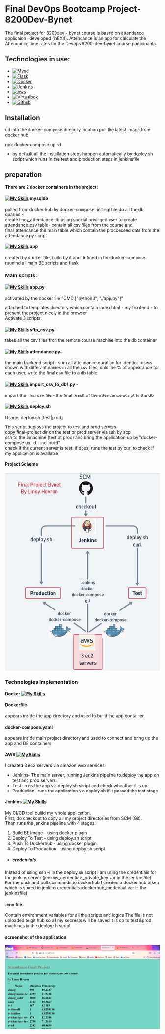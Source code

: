 # Final DevOps Bootcamp Project- 8200Dev-Bynet

The final project for 8200dev - bynet course is based on attendance applicaion I developed (inEX4).
Attendance is an app for calculate the Attendance time rates for the Devops 8200-dev-bynet course participants.


## Technologies in use:

- [![Mysql][mysql.dev]][mysql-url]
- [![Flask][flask.dev]][flask-url]
- [![Docker][docker.dev]][docker-url]
- [![Jenkins][jenkins.dev]][jenkins-url]
- [![Aws][aws.dev]][aws-url]
- [![Virtualbox][virtualbox.dev]][virtualbox-url]
- [![Github][github.dev]][github-url]

[mysql.dev]:https://img.shields.io/badge/Mysql-DD0031?style=for-the-badge&logo=mysql&logoColor=white&color=orange
[mysql-url]: https://www.mysql.com/

[flask.dev]: https://img.shields.io/badge/Flask-563D7C?style=for-the-badge&logo=flask&logoColor=white&color=black
[flask-url]: https://flask.palletsprojects.com/en/2.2.x/

[docker.dev]: https://img.shields.io/badge/Docker-563D7C?style=for-the-badge&logo=docker&logoColor=white&color=9cf 
[docker-url]: https://www.docker.com/

[jenkins.dev]: https://img.shields.io/badge/Jenkins-563D7C?style=for-the-badge&logo=jenkins&logoColor=white&color=red
[jenkins-url]: https://www.jenkins.io/

[aws.dev]: https://img.shields.io/badge/AWS-563D7C?style=for-the-badge&logo=amazon&logoColor=white&color=grey
[aws-url]: https://aws.amazon.com/

[virtualbox.dev]: https://img.shields.io/badge/Virtualbox-563D7C?style=for-the-badge&logo=virtualbox&logoColor=white&color=blue
[virtualbox-url]: https://www.virtualbox.org/

[github.dev]:https://img.shields.io/badge/github-DD0031?style=for-the-badge&logo=github&logoColor=white&color=
[github-url]: https://github.com/

## Installation
cd into the docker-compose direcory location
pull the latest image from docker hub

run:
docker-compose up -d

* by default all the installation steps happen automatically by deploy.sh script which runs in the test and production steps in jenkinsfile

## preparation

#### There are 2 docker containers in the project:
#### [![My Skills](https://skills.thijs.gg/icons?i=mysql&theme=light)](https://skills.thijs.gg) mysqldb 
pulled from docker hub by docker-compose.
init.sql file do all the db quaries - \
create linoy_attendance db
using special priviliged user to create attendance_csv table- contain all csv files from the course and final_attendance the main table which contain the proccessed data from the attendance.py script
#### [![My Skills](https://skills.thijs.gg/icons?i=flask&theme=light)](https://skills.thijs.gg) app
created by docker file, build by it and defined in the docker-compose. ruunind all main BE scripts and flask
 
### Main scripts: 

####  [![My Skills](https://skills.thijs.gg/icons?i=python&theme=light)](https://skills.thijs.gg) app.py 
activated by the docker file "CMD ["python3", "./app.py"]"

attached to templates directory which contain index.html - my frontend - to present the project nicely in the browser \
Activate 3 scripts:
####  [![My Skills](https://skills.thijs.gg/icons?i=python&theme=light)](https://skills.thijs.gg)  sftp_csv.py- 
takes all the csv files fron the remote course machine into the db container
####  [![My Skills](https://skills.thijs.gg/icons?i=python&theme=light)](https://skills.thijs.gg)  attendance.py-
the main backend script - sum all attendance duration for identical users shown with differant names in all the csv files, calc the % of appearance for each user, write the final csv file to a db table.
####  [![My Skills](https://skills.thijs.gg/icons?i=python&theme=light)](https://skills.thijs.gg)  import_csv_to_db1.py - 
import the final csv file - the final result of the attendance script to the db

#### [![My Skills](https://skills.thijs.gg/icons?i=bash&theme=light)](https://skills.thijs.gg) deploy.sh 
Usage: deploy.sh [test|prod]

This script deploys the project to test and prod servers \
copy final-project dir on the test or prod server via ssh by scp \
ssh to the $machine (test ot prod) and bring the application up by "docker-compose up -d --no-build" \
check if the current server is test. if does, runs the test by curl to check if my applicetion is available

#### Project Scheme
![This ia an image](https://github.com/linoyh/Final-project-8200dev-course/blob/main/screenshots/final-proj-scheme.JPG)

###  Technologies Implementation
#### Docker  [![My Skills](https://skills.thijs.gg/icons?i=docker&theme=light)](https://skills.thijs.gg)

#### Dockerfile 
appears inside the app directory and used to build the app container. 
#### docker-compose.yaml
appears inside main project directory and used to connect and bring up the app and DB containers

#### AWS [![My Skills](https://skills.thijs.gg/icons?i=aws&theme=light)](https://skills.thijs.gg)

I created 3 ec2 servers via amazon web services. 
* Jenkins- The main server, running Jenkins pipeline to deploy the app on test and prod servers.
* Test- runs the app via deploy.sh script and check wheather it is up.
* Production- runs the application via deploy.sh if it passed the test stage

#### Jenkins [![My Skills](https://skills.thijs.gg/icons?i=jenkins&theme=light)](https://skills.thijs.gg)

My CI/CD tool bulild my whole application. \
First, do checkout to copy all my project directories from SCM (Git). \
Then runs the jenkins pipeline with 4 stages:
1. Build BE Image - using docker plugin 
2. Deploy To Test - using deploy.sh script
3. Push To Dockerhub - using docker plugin 
4. Deploy To Production - using deploy.sh script

* ##### credentials
Instead of using ssh -i <private key> in the deploy.sh script I am using the credentials for the jenkins server (jenkins_cerdentials_private_key var in the jenkinsfile).\
For the push and pull commands to dockerhub I created a docker hub token which is stored in jenkins credentials (dockerhub_credential var in the jenkinsfile)
 

#### .env file 
Contain environment variables for all the scripts and logics 
The file is not uploaded to git hub so all my secrests will be saved
It is cp to test &prod machines in the deploy.sh script


#### screenshot of the application
![This ia an image](https://github.com/linoyh/Final-project-8200dev-course/blob/main/screenshots/Attendance-in-browser.JPG)

